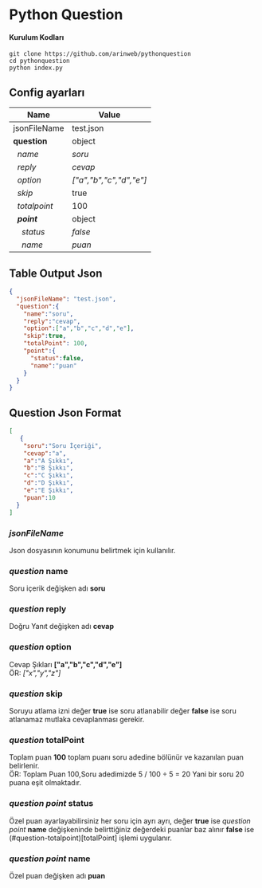# Python Question

#### Kurulum Kodları
```
git clone https://github.com/arinweb/pythonquestion
cd pythonquestion
python index.py
```

## Config ayarları

| Name| Value |
| ----| ----- |
| jsonFileName | test.json |
| **question** | object |
| &nbsp;&nbsp;*name* | *soru* |
| &nbsp;&nbsp;*reply* | *cevap* |
| &nbsp;&nbsp;*option* | *["a","b","c","d","e"]* |
| &nbsp;&nbsp;*skip* | true |
| &nbsp;&nbsp;*totalpoint* | 100 |
| &nbsp;&nbsp;***point*** | object |
| &nbsp;&nbsp;&nbsp;&nbsp;*status* | *false* |
| &nbsp;&nbsp;&nbsp;&nbsp;*name* | *puan* |

## Table Output Json
```json
{
  "jsonFileName": "test.json",
  "question":{
    "name":"soru",
    "reply":"cevap",
    "option":["a","b","c","d","e"],
    "skip":true,
    "totalPoint": 100,
    "point":{
      "status":false,
      "name":"puan"
    }
  }
}
```

## Question Json Format
```json showLineNumbers
[
   {
    "soru":"Soru İçeriği",
    "cevap":"a",
    "a":"A Şıkkı",
    "b":"B Şıkkı",
    "c":"C Şıkkı",
    "d":"D Şıkkı",
    "e":"E Şıkkı",
    "puan":10
  }
]
```

### *jsonFileName*
Json dosyasının konumunu belirtmek için kullanılır.
<br>
### *question* **name**
Soru içerik değişken adı **soru**
<br>
### *question* **reply**
Doğru Yanıt değişken adı **cevap**
<br>
### *question* **option**
Cevap Şıkları **["a","b","c","d","e"]**
<br>ÖR: *["x","y","z"]*
<br>
### *question* **skip**
Soruyu atlama izni değer **true** ise soru atlanabilir değer **false** ise soru atlanamaz mutlaka cevaplanması gerekir.
<br>
### *question* **totalPoint**
Toplam puan **100** toplam puanı soru adedine bölünür ve kazanılan puan belirlenir.
<br>ÖR: Toplam Puan 100,Soru adedimizde 5 / 100 ÷ 5 = 20 Yani bir soru 20 puana eşit olmaktadır.
<br>
### *question* *point* **status**
Özel puan ayarlayabilirsiniz her soru için ayrı ayrı, değer **true** ise *question* *point* **name** değişkeninde belirttiğiniz değerdeki puanlar baz alınır **false** ise (#question-totalpoint)[totalPoint] işlemi uygulanır.
<br>
### *question* *point* **name**
Özel puan değişken adı **puan**
